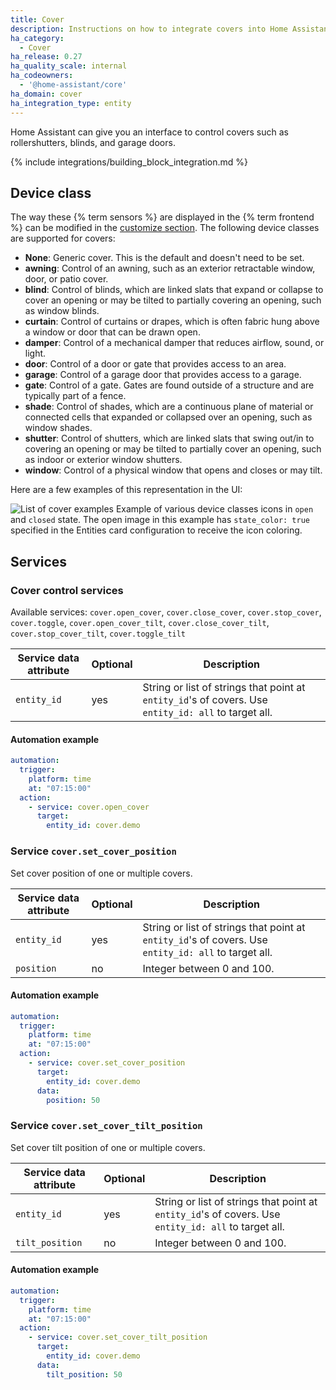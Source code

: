 ```yaml
---
title: Cover
description: Instructions on how to integrate covers into Home Assistant.
ha_category:
  - Cover
ha_release: 0.27
ha_quality_scale: internal
ha_codeowners:
  - '@home-assistant/core'
ha_domain: cover
ha_integration_type: entity
---
```


Home Assistant can give you an interface to control covers such as rollershutters, blinds, and garage doors.

{% include integrations/building_block_integration.md %}

## Device class

The way these {% term sensors %} are displayed in the {% term frontend %} can be modified in the [customize section](/docs/configuration/customizing-devices/). The following device classes are supported for covers:

- **None**: Generic cover. This is the default and doesn't need to be set.
- **awning**: Control of an awning, such as an exterior retractable window, door, or patio cover.
- **blind**: Control of blinds, which are linked slats that expand or collapse to cover an opening or may be tilted to partially covering an opening, such as window blinds.
- **curtain**: Control of curtains or drapes, which is often fabric hung above a window or door that can be drawn open.
- **damper**: Control of a mechanical damper that reduces airflow, sound, or light.
- **door**: Control of a door or gate that provides access to an area.
- **garage**: Control of a garage door that provides access to a garage.
- **gate**: Control of a gate. Gates are found outside of a structure and are typically part of a fence.
- **shade**: Control of shades, which are a continuous plane of material or connected cells that expanded or collapsed over an opening, such as window shades.
- **shutter**: Control of shutters, which are linked slats that swing out/in to covering an opening or may be tilted to partially cover an opening, such as indoor or exterior window shutters.
- **window**: Control of a physical window that opens and closes or may tilt.

Here are a few examples of this representation in the UI:

![List of cover examples](/images/screenshots/cover_classes_icons.png)
Example of various device classes icons in `open` and `closed` state. The open image in this example has `state_color: true` specified in the Entities card configuration to receive the icon coloring.

## Services

### Cover control services

Available services: `cover.open_cover`, `cover.close_cover`, `cover.stop_cover`, `cover.toggle`, `cover.open_cover_tilt`, `cover.close_cover_tilt`, `cover.stop_cover_tilt`, `cover.toggle_tilt`

| Service data attribute | Optional | Description |
| ---------------------- | -------- | ----------- |
| `entity_id` | yes | String or list of strings that point at `entity_id`'s of covers. Use `entity_id: all` to target all.

#### Automation example

```yaml
automation:
  trigger:
    platform: time
    at: "07:15:00"
  action:
    - service: cover.open_cover
      target:
        entity_id: cover.demo
```

### Service `cover.set_cover_position`

Set cover position of one or multiple covers.

| Service data attribute | Optional | Description |
| ---------------------- | -------- | ----------- |
| `entity_id` | yes | String or list of strings that point at `entity_id`'s of covers. Use `entity_id: all` to target all.
| `position` | no | Integer between 0 and 100.

#### Automation example

```yaml
automation:
  trigger:
    platform: time
    at: "07:15:00"
  action:
    - service: cover.set_cover_position
      target:
        entity_id: cover.demo
      data:
        position: 50
```

### Service `cover.set_cover_tilt_position`

Set cover tilt position of one or multiple covers.

| Service data attribute | Optional | Description |
| ---------------------- | -------- | ----------- |
| `entity_id` | yes | String or list of strings that point at `entity_id`'s of covers. Use `entity_id: all` to target all.
| `tilt_position` | no | Integer between 0 and 100.

#### Automation example

```yaml
automation:
  trigger:
    platform: time
    at: "07:15:00"
  action:
    - service: cover.set_cover_tilt_position
      target:
        entity_id: cover.demo
      data:
        tilt_position: 50
```

